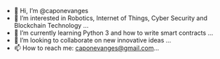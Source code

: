 - 👋 Hi, I’m @caponevanges
- 👀 I’m interested in Robotics, Internet of Things, Cyber Security and Blockchain Technology ...
- 🌱 I’m currently learning Python 3 and how to write smart contracts ...
- 💞️ I’m looking to collaborate on new innovative ideas ...
- 📫 How to reach me: caponevanges@gmail.com...

<!---
caponevanges/caponevanges is a ✨ special ✨ repository because its `README.md` (this file) appears on your GitHub profile.
You can click the Preview link to take a look at your changes.
--->
